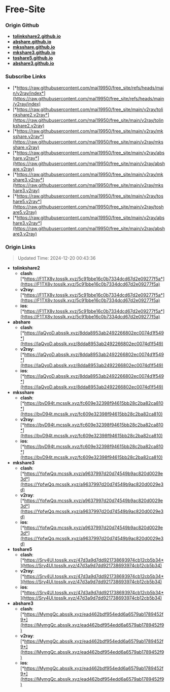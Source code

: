 # Free-Site

### Origin Github

- [**tolinkshare2.github.io**](https://github.com/tolinkshare2/tolinkshare2.github.io)
- [**abshare.github.io**](https://github.com/abshare/abshare.github.io)
- [**mksshare.github.io**](https://github.com/mksshare/mksshare.github.io)
- [**mkshare3.github.io**](https://github.com/mkshare3/mkshare3.github.io)
- [**toshare5.github.io**](https://github.com/toshare5/toshare5.github.io)
- [**abshare3.github.io**](https://github.com/abshare3/abshare3.github.io)

### Subscribe Links

- [*https://raw.githubusercontent.com/mai19950/free_site/refs/heads/main/v2ray/index*](https://raw.githubusercontent.com/mai19950/free_site/refs/heads/main/v2ray/index)
- [*https://raw.githubusercontent.com/mai19950/free_site/main/v2ray/tolinkshare2.v2ray*](https://raw.githubusercontent.com/mai19950/free_site/main/v2ray/tolinkshare2.v2ray)
- [*https://raw.githubusercontent.com/mai19950/free_site/main/v2ray/mksshare.v2ray*](https://raw.githubusercontent.com/mai19950/free_site/main/v2ray/mksshare.v2ray)
- [*https://raw.githubusercontent.com/mai19950/free_site/main/v2ray/abshare.v2ray*](https://raw.githubusercontent.com/mai19950/free_site/main/v2ray/abshare.v2ray)
- [*https://raw.githubusercontent.com/mai19950/free_site/main/v2ray/mkshare3.v2ray*](https://raw.githubusercontent.com/mai19950/free_site/main/v2ray/mkshare3.v2ray)
- [*https://raw.githubusercontent.com/mai19950/free_site/main/v2ray/toshare5.v2ray*](https://raw.githubusercontent.com/mai19950/free_site/main/v2ray/toshare5.v2ray)
- [*https://raw.githubusercontent.com/mai19950/free_site/main/v2ray/abshare3.v2ray*](https://raw.githubusercontent.com/mai19950/free_site/main/v2ray/abshare3.v2ray)

### Origin Links

> Updated Time: 2024-12-20 00:43:36

- **tolinkshare2**
  - **clash**: [*https://F1TX8v.tosslk.xyz/5c91bbe16c0b7334dcd67d2e09277f5a*](https://F1TX8v.tosslk.xyz/5c91bbe16c0b7334dcd67d2e09277f5a)
  - **v2ray**: [*https://F1TX8v.tosslk.xyz/5c91bbe16c0b7334dcd67d2e09277f5a*](https://F1TX8v.tosslk.xyz/5c91bbe16c0b7334dcd67d2e09277f5a)
  - **ios**: [*https://F1TX8v.tosslk.xyz/5c91bbe16c0b7334dcd67d2e09277f5a*](https://F1TX8v.tosslk.xyz/5c91bbe16c0b7334dcd67d2e09277f5a)
- **abshare**
  - **clash**: [*https://IaQyoD.absslk.xyz/8dda8953ab2492266802ec0074d1f549*](https://IaQyoD.absslk.xyz/8dda8953ab2492266802ec0074d1f549)
  - **v2ray**: [*https://IaQyoD.absslk.xyz/8dda8953ab2492266802ec0074d1f549*](https://IaQyoD.absslk.xyz/8dda8953ab2492266802ec0074d1f549)
  - **ios**: [*https://IaQyoD.absslk.xyz/8dda8953ab2492266802ec0074d1f549*](https://IaQyoD.absslk.xyz/8dda8953ab2492266802ec0074d1f549)
- **mksshare**
  - **clash**: [*https://bvD94t.mcsslk.xyz/fc609e32398f94615bb28c2ba82ca810*](https://bvD94t.mcsslk.xyz/fc609e32398f94615bb28c2ba82ca810)
  - **v2ray**: [*https://bvD94t.mcsslk.xyz/fc609e32398f94615bb28c2ba82ca810*](https://bvD94t.mcsslk.xyz/fc609e32398f94615bb28c2ba82ca810)
  - **ios**: [*https://bvD94t.mcsslk.xyz/fc609e32398f94615bb28c2ba82ca810*](https://bvD94t.mcsslk.xyz/fc609e32398f94615bb28c2ba82ca810)
- **mkshare3**
  - **clash**: [*https://YpfwQq.mcsslk.xyz/a9637997d20d74549b9ac820d0029e3d*](https://YpfwQq.mcsslk.xyz/a9637997d20d74549b9ac820d0029e3d)
  - **v2ray**: [*https://YpfwQq.mcsslk.xyz/a9637997d20d74549b9ac820d0029e3d*](https://YpfwQq.mcsslk.xyz/a9637997d20d74549b9ac820d0029e3d)
  - **ios**: [*https://YpfwQq.mcsslk.xyz/a9637997d20d74549b9ac820d0029e3d*](https://YpfwQq.mcsslk.xyz/a9637997d20d74549b9ac820d0029e3d)
- **toshare5**
  - **clash**: [*https://Sry4Ul.tosslk.xyz/47d3a9d7dd921738693974cb12cb5b34*](https://Sry4Ul.tosslk.xyz/47d3a9d7dd921738693974cb12cb5b34)
  - **v2ray**: [*https://Sry4Ul.tosslk.xyz/47d3a9d7dd921738693974cb12cb5b34*](https://Sry4Ul.tosslk.xyz/47d3a9d7dd921738693974cb12cb5b34)
  - **ios**: [*https://Sry4Ul.tosslk.xyz/47d3a9d7dd921738693974cb12cb5b34*](https://Sry4Ul.tosslk.xyz/47d3a9d7dd921738693974cb12cb5b34)
- **abshare3**
  - **clash**: [*https://MymgQc.absslk.xyz/ead462bdf954edd6a6579ab1789452f9*](https://MymgQc.absslk.xyz/ead462bdf954edd6a6579ab1789452f9)
  - **v2ray**: [*https://MymgQc.absslk.xyz/ead462bdf954edd6a6579ab1789452f9*](https://MymgQc.absslk.xyz/ead462bdf954edd6a6579ab1789452f9)
  - **ios**: [*https://MymgQc.absslk.xyz/ead462bdf954edd6a6579ab1789452f9*](https://MymgQc.absslk.xyz/ead462bdf954edd6a6579ab1789452f9)
